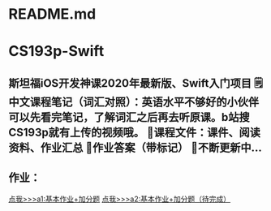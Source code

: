 # README.md
# CS193p-Swift
斯坦福iOS开发神课2020年最新版、Swift入门项目
🗒中文课程笔记（词汇对照）：英语水平不够好的小伙伴可以先看完笔记，了解词汇之后再去听原课。b站搜CS193p就有上传的视频哦。
📎课程文件：课件、阅读资料、作业汇总
📝作业答案（带标记）
🥰不断更新中…
---
## 作业：
 [点我>>>a1:基本作业+加分题](https://github.com/totoroJyunn/CS193p-Swift/tree/master/a-1)
 [点我>>>a2:基本作业+加分题（待完成）](https://github.com/totoroJyunn/CS193p-Swift/tree/master/a-2)
